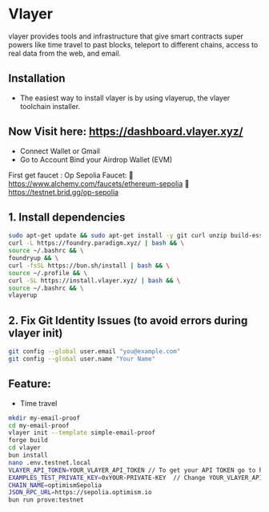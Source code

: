 # Vlayer
vlayer provides tools and infrastructure that give smart contracts super powers like time travel to past blocks, teleport to different chains, access to real data from the web, and email.


## Installation
- The easiest way to install vlayer is by using vlayerup, the vlayer toolchain installer.


## Now Visit here: https://dashboard.vlayer.xyz/
- Connect Wallet or Gmail
- Go to Account Bind your Airdrop Wallet (EVM)

First get faucet :  Op Sepolia Faucet:
   🔗  https://www.alchemy.com/faucets/ethereum-sepolia
  🔗   https://testnet.brid.gg/op-sepolia


## 1. Install dependencies
```bash
sudo apt-get update && sudo apt-get install -y git curl unzip build-essential && \
curl -L https://foundry.paradigm.xyz/ | bash && \
source ~/.bashrc && \
foundryup && \
curl -fsSL https://bun.sh/install | bash && \
source ~/.profile && \
curl -SL https://install.vlayer.xyz/ | bash && \
source ~/.bashrc && \
vlayerup
```

## 2. Fix Git Identity Issues (to avoid errors during vlayer init)
```bash
git config --global user.email "you@example.com"
git config --global user.name "Your Name"
```

## Feature:  
- Time travel
```bash
mkdir my-email-proof
cd my-email-proof
vlayer init --template simple-email-proof
forge build
cd vlayer
bun install
nano .env.testnet.local
VLAYER_API_TOKEN=YOUR_VLAYER_API_TOKEN // To get your API TOKEN go to https://dashboard.vlayer.xyz/ ▶️ Click Create new JWT token ▶️ Copy your Twitter Profile and paste ▶️ Copy your api token and save it!
EXAMPLES_TEST_PRIVATE_KEY=0xYOUR-PRIVATE-KEY  // Change YOUR_VLAYER_API_TOKEN and 0xYOUR-PRIVATE-KEY with your own
CHAIN_NAME=optimismSepolia
JSON_RPC_URL=https://sepolia.optimism.io
bun run prove:testnet
```
